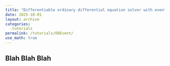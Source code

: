 ```yaml
---
title: "Differentiable ordinary differential equation solver with events in JAX"
date: 2025-10-01
layout: archive
categories: 
  -tutorials
permalink: /tutorials/ODEvent/
use_math: true
---
```


## Blah Blah Blah